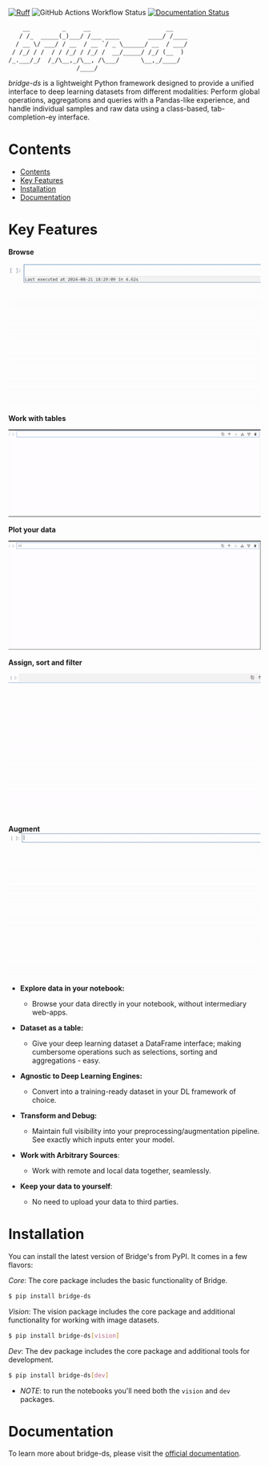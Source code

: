 [![Ruff](https://img.shields.io/endpoint?url=https://raw.githubusercontent.com/astral-sh/ruff/main/assets/badge/v2.json)](https://github.com/astral-sh/ruff)
![GitHub Actions Workflow Status](https://img.shields.io/github/actions/workflow/status/guybuk/bridge-ds/python-package.yml)
[![Documentation Status](https://readthedocs.org/projects/bridge-ds/badge/?version=latest)](https://bridge-ds.readthedocs.io/en/latest/?badge=latest)


```
    __         _     __                     __    
   / /_  _____(_)___/ /___ ____        ____/ /____
  / __ \/ ___/ / __  / __ `/ _ \______/ __  / ___/
 / /_/ / /  / / /_/ / /_/ /  __/_____/ /_/ (__  ) 
/_.___/_/  /_/\__,_/\__, /\___/      \__,_/____/  
                   /____/                         
```

_bridge-ds_ is a lightweight Python framework designed to provide a
unified interface to deep learning datasets from different
modalities: Perform global operations, aggregations and queries
with a Pandas-like
experience, and handle individual samples and raw data using a
class-based, tab-completion-ey interface.



# Contents

<!-- TOC -->
* [Contents](#contents)
* [Key Features](#key-features)
* [Installation](#installation)
* [Documentation](#documentation)
<!-- TOC -->

# Key Features

**Browse**

![Browse Datasets](docs/gifs/browse.gif)

**Work with tables**

![Table Interface](docs/gifs/tables.gif)

**Plot your data**

![Plotting](docs/gifs/plot.gif)

**Assign, sort and filter**

![Table Operations](docs/gifs/do_stuff.gif)

**Augment**
![Transforms](docs/gifs/transform.gif)

* **Explore data in your notebook:**
    
    * Browse your data directly in your notebook, without
      intermediary web-apps.
* **Dataset as a table:**
    
    * Give your deep learning dataset a DataFrame
      interface; making
      cumbersome operations such as selections, sorting and
      aggregations - easy.
* **Agnostic to Deep Learning Engines:**
    * Convert into a training-ready dataset
      in your DL framework of choice.
* **Transform and Debug:**
    * Maintain full visibility into your
      preprocessing/augmentation pipeline. See exactly which
      inputs enter your model.
* **Work with Arbitrary Sources**:
    * Work with remote and local data together, seamlessly.
* **Keep your data to yourself**:
    * No need to upload your data to third parties.

# Installation

You can install the latest version of Bridge's from PyPI. It comes in a few flavors:

*Core*: The core package includes the basic functionality of Bridge.

```bash
$ pip install bridge-ds
```
*Vision*: The vision package includes the core package and additional functionality for working with image datasets.


```bash
$ pip install bridge-ds[vision]
```
*Dev*: The dev package includes the core package and additional tools for development.

```bash
$ pip install bridge-ds[dev]
```

* _NOTE_: to run the notebooks you'll need both the `vision` and `dev` packages.
# Documentation

To learn more about bridge-ds, please visit the [official documentation](https://bridge-ds.readthedocs.io/).